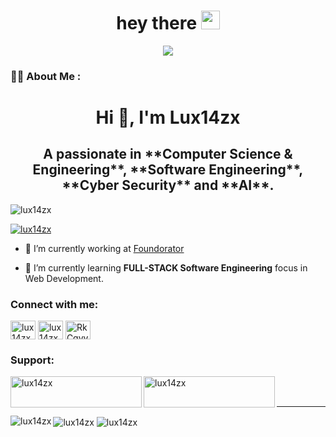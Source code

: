 <!--Header-->


<h1 align="center">
  hey there
  <img src="https://media.giphy.com/media/hvRJCLFzcasrR4ia7z/giphy.gif" width="30px"/>
</h1>

<div id="body" align="center">
    <img src="image/programmer.gif" ></img>
</div>

### :man_technologist: About Me :
<h1 align="center">Hi 👋, I'm Lux14zx</h1>
<h2 align="center">A passionate in **Computer Science & Engineering**, **Software Engineering**, **Cyber Security** and **AI**.</h2>


<p align="left"> <img src="https://komarev.com/ghpvc/?username=lux14zx&label=Profile%20views&color=0e75b6&style=flat" alt="lux14zx" /> </p>

<p align="left"> <a href="https://github.com/ryo-ma/github-profile-trophy"><img src="https://github-profile-trophy.vercel.app/?username=lux14zx" alt="lux14zx" /></a> </p>

- 🔭 I’m currently working at [Foundorator](https://github.com/FoundoratorTL)

- 🌱 I’m currently learning **FULL-STACK Software Engineering** focus in Web Development.

<h3 align="left">Connect with me:</h3>
<p align="left">
<a href="https://dev.to/lux14zx" target="blank"><img align="center" src="https://raw.githubusercontent.com/rahuldkjain/github-profile-readme-generator/master/src/images/icons/Social/devto.svg" alt="lux14zx" height="30" width="40" /></a>
<a href="https://codesandbox.com/lux14zx" target="blank"><img align="center" src="https://raw.githubusercontent.com/rahuldkjain/github-profile-readme-generator/master/src/images/icons/Social/codesandbox.svg" alt="lux14zx" height="30" width="40" /></a>
<a href="https://discord.gg/RkCqvvTppr" target="blank"><img align="center" src="https://raw.githubusercontent.com/rahuldkjain/github-profile-readme-generator/master/src/images/icons/Social/discord.svg" alt="RkCqvvTppr" height="30" width="40" /></a>
</p>

<h3 align="left">Support:</h3>
<p><a href="https://www.buymeacoffee.com/lux14zx"> <img align="left" src="https://cdn.buymeacoffee.com/buttons/v2/default-yellow.png" height="50" width="210" alt="lux14zx" /></a><a href="https://ko-fi.com/lux14zx"> <img align="left" src="https://cdn.ko-fi.com/cdn/kofi3.png?v=3" height="50" width="210" alt="lux14zx" /></a></p><br><br>

---

<img align="left" src="https://github-readme-stats.vercel.app/api/top-langs?username=lux14zx&show_icons=true&locale=en&layout=compact" alt="lux14zx" />

<img align="center" src="https://github-readme-stats.vercel.app/api?username=lux14zx&show_icons=true&locale=en" alt="lux14zx" />

<img align="center" src="https://github-readme-streak-stats.herokuapp.com/?user=lux14zx&" alt="lux14zx" />




